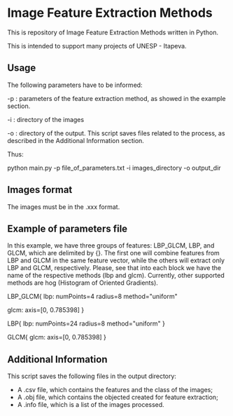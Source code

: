 # Image Feature Extraction Methods

This is repository of Image Feature Extraction Methods written in Python. 

This is intended to support many projects of UNESP - Itapeva.

## Usage

The following parameters have to be informed:

-p : parameters of the feature extraction method, as showed in the example section.

-i : directory of the images

-o : directory of the output. This script saves files related to the process, as described in the Additional Information section.

Thus:

python main.py -p file_of_parameters.txt -i images_directory -o output_dir

## Images format 

The images must be in the .xxx format. 

## Example of parameters file

In this example, we have three groups of features: LBP_GLCM, LBP, and GLCM, which are delimited by {}. The first one will combine features from LBP and GLCM in the same feature vector, while the others will extract only LBP and GLCM, respectively. Please, see that into each block we have the name of the respective methods (lbp and glcm). Currently, other supported methods are hog (Histogram of Oriented  Gradients).

LBP_GLCM{
lbp:
numPoints=4
radius=8
method="uniform"

glcm:
axis=[0, 0.785398]
}

LBP{
lbp:
numPoints=24
radius=8
method="uniform"
}

GLCM{
glcm:
axis=[0, 0.785398]
}

## Additional Information

This script saves the following files in the output directory:

- A .csv file, which contains the features and the class of the images;
- A .obj file, which contains the objected created for feature extraction;
- A .info file, which is a list of the images processed. 
